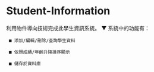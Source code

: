 # Student-Information
利用物件導向技術完成此學生資訊系統。
  ▼ 系統中的功能有：

     ■ 添加/編輯/刪除/查詢學生資料

     ■ 依照成績/年齡升降排序顯示

     ■ 儲存於資料庫
